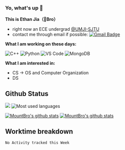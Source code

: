 ### Yo, what's up 👋
**This is Ethan Jia（🗻Bro）**
- right now an ECE undergrad [@UMJI-SJTU](https://www.ji.sjtu.edu.cn/)
- contact me through email if possible: [![Gmail Badge](https://img.shields.io/badge/-181716254@qq.com-c14438?style=plastic&logo=Gmail&logoColor=white&link=mailto:15203012@iubat.edu)](mailto:181716254@qq.com)

**What I am working on these days:**

 ![C++](https://img.shields.io/badge/-C++-00599C?style=plastic&logo=c)
 ![Python](https://img.shields.io/badge/-Python-8fcfd1?style=plastic&logo=Python)
 ![VS Code](https://img.shields.io/badge/-VS%20Code-007ACC?style=plastic&logo=visual-studio-code)
 ![MongoDB](https://img.shields.io/badge/-MongoDB-black?style=plastic&logo=mongodb)

**What I am interested in:**
- CS  ->  OS and Computer Organization
- DS 


## Github Status
![](https://github-readme-stats.vercel.app/api?username=MountBro&theme=radical) 
![Most used languages](https://github-readme-stats.vercel.app/api/top-langs/?username=MountBro&hide=makefile&layout=compact&theme=radical)

[![MountBro's github stats](https://github-readme-stats.vercel.app/api/pin/?username=MountBro&repo=myLeetCode&theme=radical)](https://github.com/MountBro/myLeetCode)
[![MountBro's github stats](https://github-readme-stats.vercel.app/api/pin/?username=MountBro&repo=Age-of-Plague&theme=radical)](https://github.com/MountBro/Age-of-Plague)

## Worktime breakdown
<!--START_SECTION:waka-->
```text
No Activity tracked this Week
```
<!--END_SECTION:waka-->
